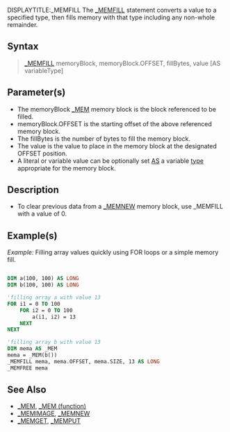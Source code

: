 DISPLAYTITLE:_MEMFILL
The [_MEMFILL](_MEMFILL) statement converts a value to a specified type, then fills memory with that type including any non-whole remainder.


## Syntax

>  [_MEMFILL](_MEMFILL) memoryBlock, memoryBlock.OFFSET, fillBytes, value [AS variableType]


## Parameter(s)

* The memoryBlock [_MEM](_MEM) memory block is the block referenced to be filled.
* memoryBlock.OFFSET is the starting offset of the above referenced memory block.
* The fillBytes is the number of bytes to fill the memory block.
* The value is the value to place in the memory block at the designated OFFSET position. 
* A literal or variable value can be optionally set [AS](AS) a variable [type](type) appropriate for the memory block.


## Description

* To clear previous data from a [_MEMNEW](_MEMNEW) memory block, use _MEMFILL with a value of 0.


## Example(s)

*Example:* Filling array values quickly using FOR loops or a simple memory fill.

```vb

DIM a(100, 100) AS LONG
DIM b(100, 100) AS LONG

'filling array a with value 13
FOR i1 = 0 TO 100
    FOR i2 = 0 TO 100
        a(i1, i2) = 13
    NEXT
NEXT

'filling array b with value 13
DIM mema AS _MEM
mema = _MEM(b())
_MEMFILL mema, mema.OFFSET, mema.SIZE, 13 AS LONG
_MEMFREE mema 

```


## See Also

* [_MEM](_MEM), [_MEM (function)](_MEM (function))
* [_MEMIMAGE](_MEMIMAGE), [_MEMNEW](_MEMNEW)
* [_MEMGET](_MEMGET), [_MEMPUT](_MEMPUT)




